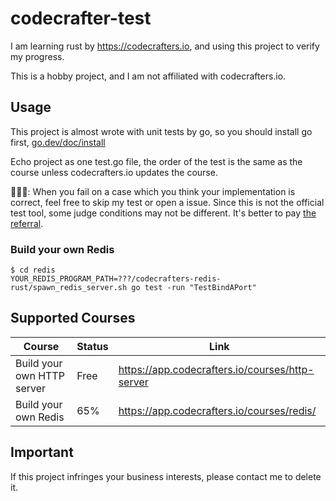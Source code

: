 # codecrafter-test

I am learning rust by https://codecrafters.io, and using this project to verify my progress.

This is a hobby project, and I am not affiliated with codecrafters.io.

## Usage

This project is almost wrote with unit tests by go, so you should install go first, [go.dev/doc/install](https://go.dev/doc/install)

Echo project as one test.go file, the order of the test is the same as the course unless codecrafters.io updates the course.

📢📢📢: When you fail on a case which you think your implementation is correct, feel free to skip my test or open a issue. Since this is not the official test tool, some judge conditions may not be different. It's better to pay [the referral](https://app.codecrafters.io/r/fantastic-monkey-146935).

### Build your own Redis

```
$ cd redis
YOUR_REDIS_PROGRAM_PATH=???/codecrafters-redis-rust/spawn_redis_server.sh go test -run "TestBindAPort"
```

## Supported Courses

| Course                     | Status | Link                                            |
| -------------------------- | ------ | ----------------------------------------------- |
| Build your own HTTP server | Free   | https://app.codecrafters.io/courses/http-server |
| Build your own Redis       | 65%    | https://app.codecrafters.io/courses/redis/      |

## Important

If this project infringes your business interests, please contact me to delete it.